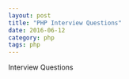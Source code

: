 ```yaml
---
layout: post
title: "PHP Interview Questions"
date: 2016-06-12
category: php
tags: php
---
```



Interview Questions